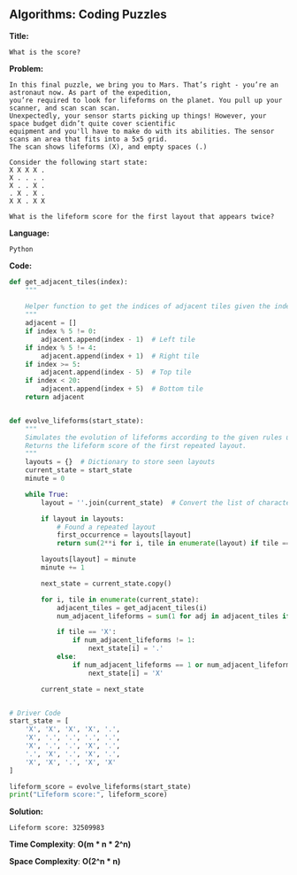 ## Algorithms: Coding Puzzles
**Title:**      

    What is the score?

**Problem:**      

    In this final puzzle, we bring you to Mars. That’s right - you’re an astronaut now. As part of the expedition, 
    you’re required to look for lifeforms on the planet. You pull up your scanner, and scan scan scan. 
    Unexpectedly, your sensor starts picking up things! However, your space budget didn’t quite cover scientific 
    equipment and you'll have to make do with its abilities. The sensor scans an area that fits into a 5x5 grid. 
    The scan shows lifeforms (X), and empty spaces (.)
    
    Consider the following start state:
    X X X X .
    X . . . .
    X . . X .
    . X . X .
    X X . X X
    
    What is the lifeform score for the first layout that appears twice?

**Language:**   
                
    Python

**Code:**     
```python
def get_adjacent_tiles(index):
    """
    
    Helper function to get the indices of adjacent tiles given the index of a tile.
    """
    adjacent = []
    if index % 5 != 0:
        adjacent.append(index - 1)  # Left tile
    if index % 5 != 4:
        adjacent.append(index + 1)  # Right tile
    if index >= 5:
        adjacent.append(index - 5)  # Top tile
    if index < 20:
        adjacent.append(index + 5)  # Bottom tile
    return adjacent


def evolve_lifeforms(start_state):
    """
    Simulates the evolution of lifeforms according to the given rules until a layout appears twice.
    Returns the lifeform score of the first repeated layout.
    """
    layouts = {}  # Dictionary to store seen layouts
    current_state = start_state
    minute = 0

    while True:
        layout = ''.join(current_state)  # Convert the list of characters to a string for easy comparison

        if layout in layouts:
            # Found a repeated layout
            first_occurrence = layouts[layout]
            return sum(2**i for i, tile in enumerate(layout) if tile == 'X')  # Calculate the lifeform score

        layouts[layout] = minute
        minute += 1

        next_state = current_state.copy()

        for i, tile in enumerate(current_state):
            adjacent_tiles = get_adjacent_tiles(i)
            num_adjacent_lifeforms = sum(1 for adj in adjacent_tiles if current_state[adj] == 'X')

            if tile == 'X':
                if num_adjacent_lifeforms != 1:
                    next_state[i] = '.'
            else:
                if num_adjacent_lifeforms == 1 or num_adjacent_lifeforms == 2:
                    next_state[i] = 'X'

        current_state = next_state


# Driver Code
start_state = [
    'X', 'X', 'X', 'X', '.',
    'X', '.', '.', '.', '.',
    'X', '.', '.', 'X', '.',
    '.', 'X', '.', 'X', '.',
    'X', 'X', '.', 'X', 'X'
]

lifeform_score = evolve_lifeforms(start_state)
print("Lifeform score:", lifeform_score)
```
 
 **Solution:** 
 
    Lifeform score: 32509983
    
**Time Complexity**: **O(m * n * 2^n)**

**Space Complexity**: **O(2^n * n)**
